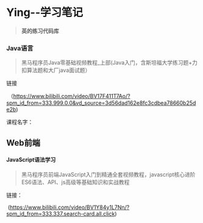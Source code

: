 # Ying--学习笔记

> #### 英的练习代码库
>

### Java语言

> 黑马程序员Java零基础视频教程_上部(Java入门，含斯坦福大学练习题+力扣算法题和大厂java面试题）

链接

​	（https://www.bilibili.com/video/BV17F411T7Ao/?spm_id_from=333.999.0.0&vd_source=3d56dad162e8fc3cdbea78660b25de2b)

  课程名字：

## Web前端

#### JavaScript语法学习

> 黑马程序员前端JavaScript入门到精通全套视频教程，javascript核心进阶ES6语法、API、js高级等基础知识和实战教程

链接：

​	(https://www.bilibili.com/video/BV1Y84y1L7Nn/?spm_id_from=333.337.search-card.all.click)
